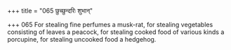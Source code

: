 +++
title = "065 छुच्छुन्दरिः शुभान्"

+++
065	For stealing fine perfumes a musk-rat, for stealing vegetables consisting of leaves a peacock, for stealing cooked food of various kinds a porcupine, for stealing uncooked food a hedgehog.